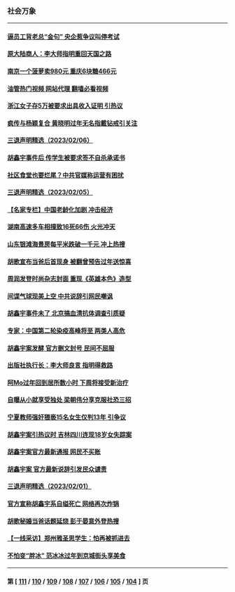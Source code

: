 ### 社会万象
---
#### [逼员工背老总“金句” 央企惹争议叫停考试](../../pages/ncid282/n13925009.md?02082045) 
#### [原大陆商人：李大师指明重回天国之路](../../pages/ncid282/n13924994.md?02082045) 
#### [南京一个菠萝卖980元 重庆6块糖466元](../../pages/ncid282/n13924532.md?02082045) 
#### [油管热门视频 网站代理 翻墙必看视频](http://138.2.39.72:81/youtube.html?epic-marker?02082045)
#### [浙江女子存5万被要求出具收入证明 引热议](../../pages/ncid282/n13924442.md?02082045) 
#### [疯传与杨颖复合 黄晓明过年无名指戴钻戒引关注](../../pages/ncid282/n13924175.md?02082045) 
#### [三退声明精选（2023/02/06）](../../pages/ncid282/n13924299.md?02082045) 
#### [胡鑫宇事件后 传学生被要求签不自杀承诺书](../../pages/ncid282/n13923673.md?02082045) 
#### [社区食堂也要烂尾？中共官媒称运营有困扰](../../pages/ncid282/n13923831.md?02082045) 
#### [三退声明精选（2023/02/05）](../../pages/ncid282/n13923566.md?02082045) 
#### [【名家专栏】中国老龄化加剧 冲击经济](../../pages/ncid282/n13919481.md?02082045) 
#### [湖南高速多车相撞致16死66伤 火光冲天](../../pages/ncid282/n13923041.md?02082045) 
#### [山东银滩海景房每平米跌破一千元 冲上热搜](../../pages/ncid282/n13922897.md?02082045) 
#### [胡歌宣布当爸后首现身 被翻曾预告过年送惊喜](../../pages/ncid282/n13922703.md?02082045) 
#### [周润发登时尚杂志封面 重现《英雄本色》造型](../../pages/ncid282/n13922643.md?02082045) 
#### [间谍气球现美上空 中共说辞引网民嘲讽](../../pages/ncid282/n13922246.md?02082045) 
#### [胡鑫宇事件未了 北京搞血清抗体调查引质疑](../../pages/ncid282/n13921604.md?02082045) 
#### [专家：中国第二轮染疫高峰将至 两类人高危](../../pages/ncid282/n13921637.md?02082045) 
#### [胡鑫宇案发酵 官方删文封号 民间不屈服](../../pages/ncid282/n13921403.md?02082045) 
#### [出版社执行长：李大师良言 指明得救路](../../pages/ncid282/n13920745.md?02082045) 
#### [阿Mo过年回到居所数小时 下周将接受新治疗](../../pages/ncid282/n13921211.md?02082045) 
#### [自曝从小就享受独处 梁朝伟分享克服社恐三招](../../pages/ncid282/n13921166.md?02082045) 
#### [宁夏教师强奸猥亵15名女生仅判13年 引争议](../../pages/ncid282/n13921163.md?02082045) 
#### [胡鑫宇案引热议时 吉林四川连现18岁女失踪案](../../pages/ncid282/n13920805.md?02082045) 
#### [胡鑫宇案官方最新通报 网民不买账](../../pages/ncid282/n13920695.md?02082045) 
#### [胡鑫宇案 官方最新说辞引发民众谴责](../../pages/ncid282/n13920618.md?02082045) 
#### [三退声明精选（2023/02/01）](../../pages/ncid282/n13920550.md?02082045) 
#### [官方宣称胡鑫宇系自缢死亡 网络再次炸锅](../../pages/ncid282/n13920504.md?02082045) 
#### [胡歌秘婚当爸话题延烧 彭于晏意外登热搜](../../pages/ncid282/n13920411.md?02082045) 
#### [【一线采访】郑州雅圣思学生：怕再被抓进去](../../pages/ncid282/n13919311.md?02082045) 
#### [不怕变“胖冰” 范冰冰过年到京城街头享美食](../../pages/ncid282/n13919634.md?02082045) 

---
#### 第 [ [111](./111.md?02082045) / [110](./110.md?02082045) / [109](./109.md?02082045) / [108](./108.md?02082045) / [107](./107.md?02082045) / [106](./106.md?02082045) / [105](./105.md?02082045) / [104](./104.md?02082045) ] 页

